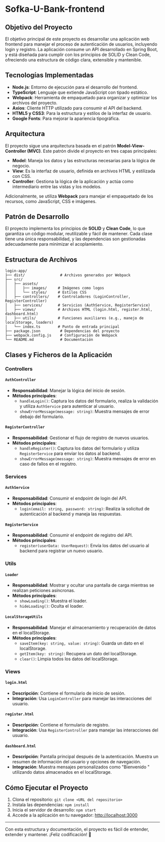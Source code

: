 # Sofka-U-Bank-frontend

## Objetivo del Proyecto
El objetivo principal de este proyecto es desarrollar una aplicación web frontend para manejar el proceso de autenticación de usuarios, incluyendo login y registro. La aplicación consume un API desarrollado en Spring Boot, y está diseñada para cumplir con los principios de SOLID y Clean Code, ofreciendo una estructura de código clara, extensible y mantenible.

## Tecnologías Implementadas
- **Node.js**: Entorno de ejecución para el desarrollo del frontend.
- **TypeScript**: Lenguaje que extiende JavaScript con tipado estático.
- **Webpack**: Herramienta de empaquetado para organizar y optimizar los archivos del proyecto.
- **Axios**: Cliente HTTP utilizado para consumir el API del backend.
- **HTML5 y CSS3**: Para la estructura y estilos de la interfaz de usuario.
- **Google Fonts**: Para mejorar la apariencia tipográfica.

## Arquitectura
El proyecto sigue una arquitectura basada en el patrón **Model-View-Controller (MVC)**. Este patrón divide el proyecto en tres capas principales:

- **Model**: Maneja los datos y las estructuras necesarias para la lógica de negocio.
- **View**: Es la interfaz de usuario, definida en archivos HTML y estilizada con CSS.
- **Controller**: Gestiona la lógica de la aplicación y actúa como intermediario entre las vistas y los modelos.

Adicionalmente, se utiliza **Webpack** para manejar el empaquetado de los recursos, como JavaScript, CSS e imágenes.

## Patrón de Desarrollo
El proyecto implementa los principios de **SOLID** y **Clean Code**, lo que garantiza un código modular, reutilizable y fácil de mantener. Cada clase tiene una única responsabilidad, y las dependencias son gestionadas adecuadamente para minimizar el acoplamiento.

## Estructura de Archivos
```
login-app/
├── dist/                # Archivos generados por Webpack
├── src/
│   ├── assets/
│   │   ├── images/     # Imágenes como logos
│   │   └── styles/     # Estilos CSS
│   ├── controllers/    # Controladores (LoginController, RegisterController)
│   ├── services/       # Servicios (AuthService, RegisterService)
│   ├── views/          # Archivos HTML (login.html, register.html, dashboard.html)
│   ├── utils/          # Funciones auxiliares (e.g., manejo de localStorage, loaders)
│   └── index.ts        # Punto de entrada principal
├── package.json         # Dependencias del proyecto
├── webpack.config.js    # Configuración de Webpack
└── README.md            # Documentación
```

## Clases y Ficheros de la Aplicación

### **Controllers**
#### `AuthController`
- **Responsabilidad**: Manejar la lógica del inicio de sesión.
- **Métodos principales**:
  - `handleLogin()`: Captura los datos del formulario, realiza la validación y utiliza `AuthService` para autenticar al usuario.
  - `showErrorMessage(message: string)`: Muestra mensajes de error debajo del formulario.

#### `RegisterController`
- **Responsabilidad**: Gestionar el flujo de registro de nuevos usuarios.
- **Métodos principales**:
  - `handleRegister()`: Captura los datos del formulario y utiliza `RegisterService` para enviar los datos al backend.
  - `showErrorMessage(message: string)`: Muestra mensajes de error en caso de fallos en el registro.

### **Services**
#### `AuthService`
- **Responsabilidad**: Consumir el endpoint de login del API.
- **Métodos principales**:
  - `login(email: string, password: string)`: Realiza la solicitud de autenticación al backend y maneja las respuestas.

#### `RegisterService`
- **Responsabilidad**: Consumir el endpoint de registro del API.
- **Métodos principales**:
  - `register(userData: UserRequest)`: Envía los datos del usuario al backend para registrar un nuevo usuario.

### **Utils**
#### `Loader`
- **Responsabilidad**: Mostrar y ocultar una pantalla de carga mientras se realizan peticiones asíncronas.
- **Métodos principales**:
  - `showLoading()`: Muestra el loader.
  - `hideLoading()`: Oculta el loader.

#### `LocalStorageUtils`
- **Responsabilidad**: Manejar el almacenamiento y recuperación de datos en el localStorage.
- **Métodos principales**:
  - `saveItem(key: string, value: string)`: Guarda un dato en el localStorage.
  - `getItem(key: string)`: Recupera un dato del localStorage.
  - `clear()`: Limpia todos los datos del localStorage.

### **Views**
#### `login.html`
- **Descripción**: Contiene el formulario de inicio de sesión.
- **Integración**: Usa `LoginController` para manejar las interacciones del usuario.

#### `register.html`
- **Descripción**: Contiene el formulario de registro.
- **Integración**: Usa `RegisterController` para manejar las interacciones del usuario.

#### `dashboard.html`
- **Descripción**: Pantalla principal después de la autenticación. Muestra un resumen de información del usuario y opciones de navegación.
- **Integración**: Muestra mensajes personalizados como "Bienvenido <nombre del usuario>" utilizando datos almacenados en el localStorage.

## Cómo Ejecutar el Proyecto
1. Clona el repositorio: `git clone <URL del repositorio>`
2. Instala las dependencias: `npm install`
3. Inicia el servidor de desarrollo: `npm start`
4. Accede a la aplicación en tu navegador: [http://localhost:3000](http://localhost:3000)

---

Con esta estructura y documentación, el proyecto es fácil de entender, extender y mantener. ¡Feliz codificación! 🚀

